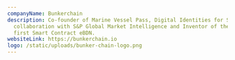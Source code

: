 ```yaml
---
companyName: Bunkerchain
description: Co-founder of Marine Vessel Pass, Digital Identities for Ships in
  collaboration with S&P Global Market Intelligence and Inventor of the World’s
  first Smart Contract eBDN.
websiteLink: https://bunkerchain.io
logo: /static/uploads/bunker-chain-logo.png
---
```

